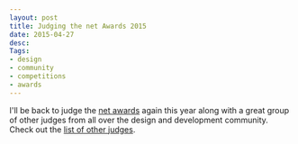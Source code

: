```yaml
---
layout: post
title: Judging the net Awards 2015
date: 2015-04-27
desc:
Tags:
- design
- community
- competitions
- awards
--- 
```

I'll be back to judge the [net awards](https://thenetawards.com/) again this year along with a great group of other judges from all over the design and development community. Check out the [list of other judges](https://thenetawards.com/judges/).